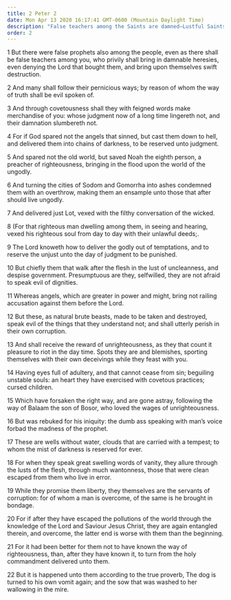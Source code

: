 ```yaml
---
title: 2 Peter 2
date: Mon Apr 13 2020 16:17:41 GMT-0600 (Mountain Daylight Time)
description: "False teachers among the Saints are damned—Lustful Saints will perish in their own corruption."
order: 2
---
```


1 But there were false prophets also among the people, even as there shall be false teachers among you, who privily shall bring in damnable heresies, even denying the Lord that bought them, and bring upon themselves swift destruction.

2 And many shall follow their pernicious ways; by reason of whom the way of truth shall be evil spoken of.

3 And through covetousness shall they with feigned words make merchandise of you: whose judgment now of a long time lingereth not, and their damnation slumbereth not.

4 For if God spared not the angels that sinned, but cast them down to hell, and delivered them into chains of darkness, to be reserved unto judgment.

5 And spared not the old world, but saved Noah the eighth person, a preacher of righteousness, bringing in the flood upon the world of the ungodly.

6 And turning the cities of Sodom and Gomorrha into ashes condemned them with an overthrow, making them an ensample unto those that after should live ungodly.

7 And delivered just Lot, vexed with the filthy conversation of the wicked.

8 (For that righteous man dwelling among them, in seeing and hearing, vexed his righteous soul from day to day with their unlawful deeds;.

9 The Lord knoweth how to deliver the godly out of temptations, and to reserve the unjust unto the day of judgment to be punished.

10 But chiefly them that walk after the flesh in the lust of uncleanness, and despise government. Presumptuous are they, selfwilled, they are not afraid to speak evil of dignities.

11 Whereas angels, which are greater in power and might, bring not railing accusation against them before the Lord.

12 But these, as natural brute beasts, made to be taken and destroyed, speak evil of the things that they understand not; and shall utterly perish in their own corruption.

13 And shall receive the reward of unrighteousness, as they that count it pleasure to riot in the day time. Spots they are and blemishes, sporting themselves with their own deceivings while they feast with you.

14 Having eyes full of adultery, and that cannot cease from sin; beguiling unstable souls: an heart they have exercised with covetous practices; cursed children.

15 Which have forsaken the right way, and are gone astray, following the way of Balaam the son of Bosor, who loved the wages of unrighteousness.

16 But was rebuked for his iniquity: the dumb ass speaking with man’s voice forbad the madness of the prophet.

17 These are wells without water, clouds that are carried with a tempest; to whom the mist of darkness is reserved for ever.

18 For when they speak great swelling words of vanity, they allure through the lusts of the flesh, through much wantonness, those that were clean escaped from them who live in error.

19 While they promise them liberty, they themselves are the servants of corruption: for of whom a man is overcome, of the same is he brought in bondage.

20 For if after they have escaped the pollutions of the world through the knowledge of the Lord and Saviour Jesus Christ, they are again entangled therein, and overcome, the latter end is worse with them than the beginning.

21 For it had been better for them not to have known the way of righteousness, than, after they have known it, to turn from the holy commandment delivered unto them.

22 But it is happened unto them according to the true proverb, The dog is turned to his own vomit again; and the sow that was washed to her wallowing in the mire.
